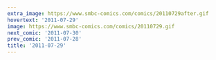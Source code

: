 ```yaml
---
extra_image: https://www.smbc-comics.com/comics/20110729after.gif
hovertext: '2011-07-29'
image: https://www.smbc-comics.com/comics/20110729.gif
next_comic: '2011-07-30'
prev_comic: '2011-07-28'
title: '2011-07-29'
---
```


